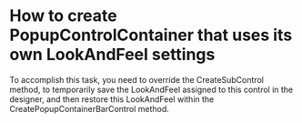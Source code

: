 # How to create PopupControlContainer that uses its own LookAndFeel settings


<p>To accomplish this task, you need to override the CreateSubControl method, to temporarily save the LookAndFeel assigned to this control in the designer, and then restore this LookAndFeel within the CreatePopupContainerBarControl method.</p>

<br/>


